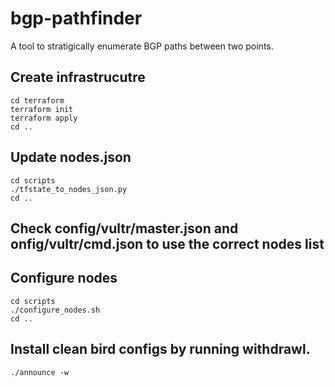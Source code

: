 # bgp-pathfinder
A tool to stratigically enumerate BGP paths between two points.



## Create infrastrucutre
```
cd terraform
terraform init
terraform apply
cd ..
```

## Update nodes.json
```
cd scripts
./tfstate_to_nodes_json.py
cd ..
```

## Check config/vultr/master.json and onfig/vultr/cmd.json to use the correct nodes list


## Configure nodes
```
cd scripts
./configure_nodes.sh
cd ..
```

## Install clean bird configs by running withdrawl.
```
./announce -w
```